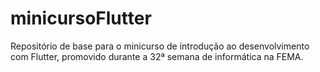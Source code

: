 # minicursoFlutter

Repositório de base para o minicurso de introdução ao desenvolvimento com Flutter, promovido durante a 32ª semana de informática na FEMA.
